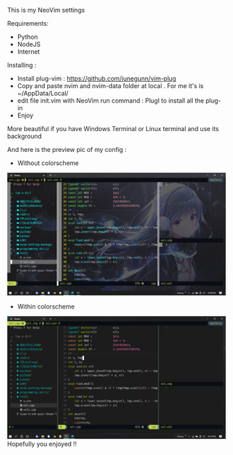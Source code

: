 This is my NeoVim settings

Requirements:
  + Python
  + NodeJS
  + Internet

Installing :
  + Install plug-vim : https://github.com/junegunn/vim-plug
  + Copy and paste nvim and nvim-data folder at local . For me it's is ~/AppData/Local/
  + edit file init.vim with NeoVim run command : PlugI   to install all the plug-in
  + Enjoy

More beautiful if you have Windows Terminal or Linux terminal and use its background

And here is the preview pic of my config : 

+ Without colorscheme

<img src = pic.png> </img>

+ Within colorscheme

<img src = pic1.png> </img>
Hopefully you enjoyed !!
